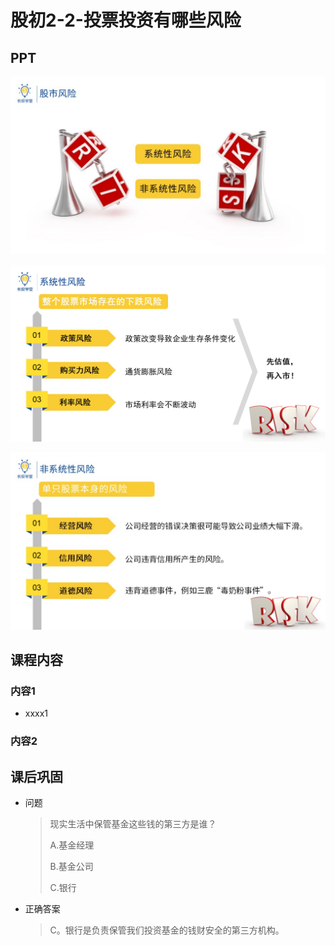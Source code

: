 # 股初2-2-投票投资有哪些风险

<audio src="assets\股初-2.2.mp3"></audio>

## PPT

![课程ppt](assets/2-2-1.jpeg)

![课程ppt](assets/2-2-2.jpeg)

![课程ppt](assets/2-2-3.jpeg)

## 课程内容

### 内容1

- xxxx1

  > 

### 内容2

## 课后巩固

- 问题

  > 现实生活中保管基金这些钱的第三方是谁？
  >
  > A.基金经理
  >
  > B.基金公司
  >
  > C.银行

- 正确答案

  > C。银行是负责保管我们投资基金的钱财安全的第三方机构。